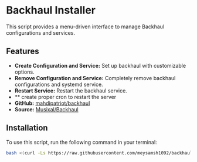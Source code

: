# Backhaul Installer

This script provides a menu-driven interface to manage Backhaul configurations and services.

## Features
- **Create Configuration and Service:** Set up backhaul with customizable options.
- **Remove Configuration and Service:** Completely remove backhaul configurations and systemd service.
- **Restart Service:** Restart the backhaul service.
- ** create proper cron to restart the server
- **GitHub:** [mahdipatriot/backhaul](https://github.com/mahdipatriot/backhaul)
- **Source:** [Musixal/Backhaul](https://github.com/Musixal/Backhaul)


## Installation

To use this script, run the following command in your terminal:

```bash
bash <(curl -Ls https://raw.githubusercontent.com/meysamsh1092/backhaul/main/backhaul.sh)
